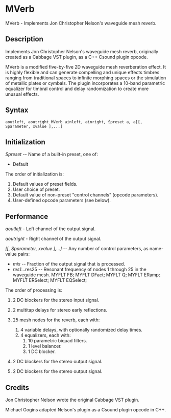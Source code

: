 # MVerb

MVerb - Implements Jon Christopher Nelson's waveguide mesh reverb.
 
## Description

Implements Jon Christopher Nelson's waveguide mesh reverb, originally created 
as a Cabbage VST plugin, as a C++ Csound plugin opcode.

MVerb is a modified five-by-five 2D waveguide mesh reverberation effect. It is 
highly flexible and can generate compelling and unique effects timbres ranging 
from traditional spaces to infinite morphing spaces or the simulation of 
metallic plates or cymbals. The plugin incorporates a 10-band parametric 
equalizer for timbral control and delay randomization to create more unusual 
effects.

## Syntax
```
aoutleft, aoutright MVerb ainleft, ainright, Spreset a, a[[, Sparameter, xvalue ],...]
```
## Initialization

*Spreset* -- Name of a built-in preset, one of:

- Default

The order of initialization is:

1. Default values of preset fields.
2. User choice of preset.
3. Default value of non-preset "control channels" (opcode parameters).
4. User-defined opcode parameters (see below).

## Performance

*aoutleft* - Left channel of the output signal.

*aoutright* - Right channel of the output signal.

*[[, Sparameter, xvalue ],...]* -- Any number of control parameters, as name-value pairs:

- *mix* -- Fraction of the output signal that is processed.
- *res1*...res25 -- Resonant frequency of nodes 1 through 25 in the waveguide mesh.
    MYFLT FB;
    MYFLT DFact;
    MYFLT Q;
    MYFLT ERamp;
    MYFLT ERSelect;
    MYFLT EQSelect;
    
The order of processing is:

1.  2 DC blockers for the stereo input signal.
2.  2 multitap delays for stereo early reflections.
3.  25 mesh nodes for the reverb, each with:
    1.  4 variable delays, with optionally randomized delay times.
    1.  4 equalizers, each with:    
        1.  10 parametric biquad filters.
        2.  1 level balancer.
        3.  1 DC blocker.        
4.  2 DC blockers for the stereo output signal.
        
9. 2 DC blockers for the stereo output signal.

## Credits

Jon Christopher Nelson wrote the original Cabbage VST plugin.

Michael Gogins adapted Nelson's plugin as a Csound plugin opcode in C++.
